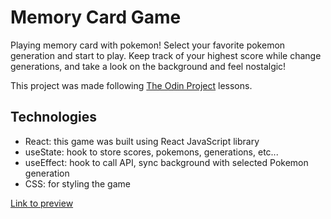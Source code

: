 # Memory Card Game

Playing memory card with pokemon! Select your favorite pokemon generation and start to play. Keep track of your highest score while change generations, and take a look on the background and feel nostalgic!


This project was made following [The Odin Project](https://www.theodinproject.com/) lessons. 

## Technologies

- React: this game was built using React JavaScript library
- useState: hook to store scores, pokemons, generations, etc...
- useEffect: hook to call API, sync background with selected Pokemon generation
- CSS: for styling the game

[Link to preview](https://)
